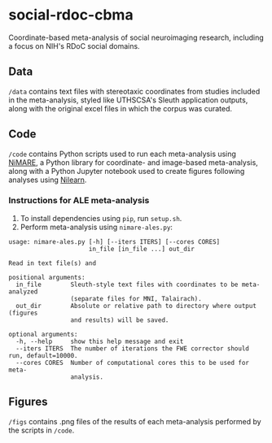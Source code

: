 # social-rdoc-cbma
Coordinate-based meta-analysis of social neuroimaging research, including a focus on NIH's RDoC social domains.

## Data
`/data` contains text files with stereotaxic coordinates from studies included in the meta-analysis, styled like UTHSCSA's Sleuth application outputs, along with the original excel files in which the corpus was curated.

## Code
`/code` contains Python scripts used to run each meta-analysis using [NiMARE](https://github.com/neurostuff/NiMARE), a Python library for coordinate- and image-based meta-analysis, along with a Python Jupyter notebook used to create figures following analyses using [Nilearn](https://nilearn.github.io/).
### Instructions for ALE meta-analysis
1. To install dependencies using `pip`, run `setup.sh`.
2. Perform meta-analysis using `nimare-ales.py`:
```
usage: nimare-ales.py [-h] [--iters ITERS] [--cores CORES]
                      in_file [in_file ...] out_dir

Read in text file(s) and

positional arguments:
  in_file        Sleuth-style text files with coordinates to be meta-analyzed
                 (separate files for MNI, Talairach).
  out_dir        Absolute or relative path to directory where output (figures
                 and results) will be saved.

optional arguments:
  -h, --help     show this help message and exit
  --iters ITERS  The number of iterations the FWE corrector should run, default=10000.
  --cores CORES  Number of computational cores this to be used for meta-
                 analysis.
```


## Figures
`/figs` contains .png files of the results of each meta-analysis performed by the scripts in `/code`.
